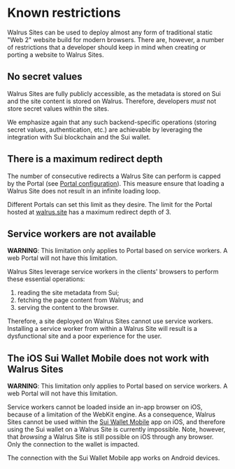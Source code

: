 # Known restrictions

Walrus Sites can be used to deploy almost any form of traditional static "Web 2" website build for
modern browsers. There are, however, a number of restrictions that a developer should keep in mind
when creating or porting a website to Walrus Sites.

## No secret values

Walrus Sites are fully publicly accessible, as the metadata is stored on Sui and the site content is
stored on Walrus. Therefore, developers _must_ not store secret values within the sites.

We emphasize again that any such backend-specific operations (storing secret values, authentication,
etc.) are achievable by leveraging the integration with Sui blockchain and the Sui wallet.

## There is a maximum redirect depth

The number of consecutive redirects a Walrus Site can perform is capped by the
Portal (see [Portal configuration](./portal.md)).  This measure ensure that loading a Walrus Site
does not result in an infinite loading loop.

Different Portals can set this limit as they desire. The limit for the Portal hosted at
[walrus.site](http://walrus.site) has a maximum redirect depth of 3.

## Service workers are not available

**WARNING**: This limitation only applies to Portal based on service workers. A web Portal will not
have this limitation.

Walrus Sites leverage service workers in the clients' browsers to perform these essential
operations:

1. reading the site metadata from Sui;
1. fetching the page content from Walrus; and
1. serving the content to the browser.

Therefore, a site deployed on Walrus Sites cannot use service workers. Installing a service worker
from within a Walrus Site will result is a dysfunctional site and a poor experience for the user.

## The iOS Sui Wallet Mobile does not work with Walrus Sites

**WARNING**: This limitation only applies to Portal based on service workers. A web Portal will not
have this limitation.

Service workers cannot be loaded inside an in-app browser on iOS, because of a limitation of the
WebKit engine. As a consequence, Walrus Sites cannot be used within the [Sui Wallet
Mobile](https://apps.apple.com/us/app/sui-wallet-mobile/id6476572140) app on iOS, and therefore
using the Sui wallet on a Walrus Site is currently impossible. Note, however, that _browsing_ a
Walrus Site is still possible on iOS through any browser. Only the connection to the wallet is
impacted.

The connection with the Sui Wallet Mobile app works on Android devices.

